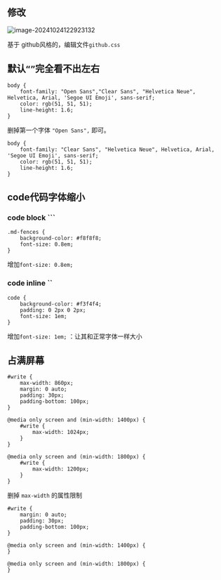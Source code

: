 

## 修改



![image-20241024122923132](https://cdn.jsdelivr.net/gh/sword4869/pic1@main/images/202410241229172.png)



基于 github风格的，编辑文件`github.css`

## 默认`“”`完全看不出左右

```
body {
    font-family: "Open Sans","Clear Sans", "Helvetica Neue", Helvetica, Arial, 'Segoe UI Emoji', sans-serif;
    color: rgb(51, 51, 51);
    line-height: 1.6;
}
```

删掉第一个字体 `"Open Sans",` 即可。

```
body {
    font-family: "Clear Sans", "Helvetica Neue", Helvetica, Arial, 'Segoe UI Emoji', sans-serif;
    color: rgb(51, 51, 51);
    line-height: 1.6;
}
```

## code代码字体缩小

### code block ```

```
.md-fences {
	background-color: #f8f8f8;
	font-size: 0.8em;
}
```

增加`font-size: 0.8em;` 

### code inline ``

```
code {
    background-color: #f3f4f4;
    padding: 0 2px 0 2px;
    font-size: 1em;
}
```

增加`font-size: 1em;` ：让其和正常字体一样大小

## 占满屏幕

```
#write {
    max-width: 860px;
  	margin: 0 auto;
  	padding: 30px;
    padding-bottom: 100px;
}

@media only screen and (min-width: 1400px) {
	#write {
		max-width: 1024px;
	}
}

@media only screen and (min-width: 1800px) {
	#write {
		max-width: 1200px;
	}
}
```

删掉 `max-width` 的属性限制

```
#write {
  	margin: 0 auto;
  	padding: 30px;
    padding-bottom: 100px;
}

@media only screen and (min-width: 1400px) {
}

@media only screen and (min-width: 1800px) {
}
```

